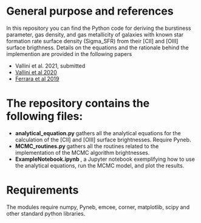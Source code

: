 # General purpose and references

In this repository you can find the Python code for deriving the burstiness parameter, gas density, and gas metallicity of galaxies with known star formation rate surface density (Sigma_SFR) from their [CII] and [OIII] surface brigthness. Details on the equations and the rationale behind the implemention are provided in the following papers
 
  - Vallini et al. 2021, submitted 
  - <a href="https://ui.adsabs.harvard.edu/abs/2020MNRAS.495L..22V/abstract">Vallini et al 2020</a> 
  - <a href="https://ui.adsabs.harvard.edu/abs/2019MNRAS.489....1F/abstract">Ferrara et al 2019</a> 

# The repository contains the following files:

- <b> analytical_equation.py </b> gathers all the analytical equations for the calculation of the [CII] and [OIII] surface brightnesses. Require Pyneb.
- <b> MCMC_routines.py </b> gathers all the routines related to the implementation of the MCMC algorithm brightnesses.
- <b> ExampleNotebook.ipynb </b>, a Jupyter notebook exemplifying how to use the analytical equations, run the MCMC model, and plot the results.

# Requirements
The modules require numpy, Pyneb, emcee, corner, matplotlib, scipy and other standard python libraries.
